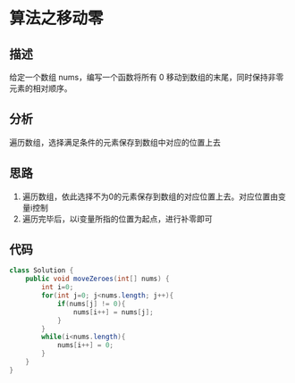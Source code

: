 # 算法之移动零
## 描述
给定一个数组 nums，编写一个函数将所有 0 移动到数组的末尾，同时保持非零元素的相对顺序。
## 分析
遍历数组，选择满足条件的元素保存到数组中对应的位置上去
## 思路
1. 遍历数组，依此选择不为0的元素保存到数组的对应位置上去。对应位置由变量i控制
2. 遍历完毕后，以i变量所指的位置为起点，进行补零即可
## 代码
```java
class Solution {
    public void moveZeroes(int[] nums) {
        int i=0;
        for(int j=0; j<nums.length; j++){
            if(nums[j] != 0){
                nums[i++] = nums[j];
            }
        }
        while(i<nums.length){
            nums[i++] = 0;
        }
    }
}
```